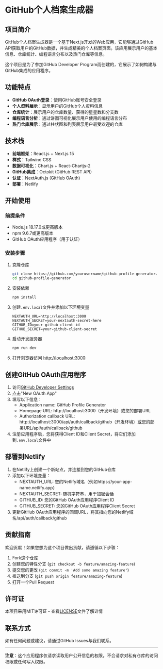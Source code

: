 # GitHub个人档案生成器

## 项目简介

GitHub个人档案生成器是一个基于Next.js开发的Web应用，它能够通过GitHub API获取用户的GitHub数据，并生成精美的个人档案页面。该应用展示用户的基本信息、仓库统计、编程语言分布以及热门仓库等信息。

这个项目是为了参加GitHub Developer Program而创建的，它展示了如何构建与GitHub集成的应用程序。

## 功能特点

- **GitHub OAuth登录**：使用GitHub账号安全登录
- **个人资料展示**：显示用户的GitHub个人资料信息
- **仓库统计**：展示用户的仓库数量、获得的星星数和分支数
- **编程语言分析**：通过饼图可视化展示用户使用的编程语言分布
- **热门仓库展示**：通过柱状图和列表展示用户最受欢迎的仓库

## 技术栈

- **前端框架**：React.js + Next.js 15
- **样式**：Tailwind CSS
- **数据可视化**：Chart.js + React-Chartjs-2
- **GitHub集成**：Octokit (GitHub REST API)
- **认证**：NextAuth.js (GitHub OAuth)
- **部署**：Netlify

## 开始使用

### 前提条件

- Node.js 18.17.0或更高版本
- npm 9.6.7或更高版本
- GitHub OAuth应用程序（用于认证）

### 安装步骤

1. 克隆仓库
   ```bash
   git clone https://github.com/yourusername/github-profile-generator.git
   cd github-profile-generator
   ```

2. 安装依赖
   ```bash
   npm install
   ```

3. 创建`.env.local`文件并添加以下环境变量
   ```
   NEXTAUTH_URL=http://localhost:3000
   NEXTAUTH_SECRET=your-nextauth-secret-here
   GITHUB_ID=your-github-client-id
   GITHUB_SECRET=your-github-client-secret
   ```

4. 启动开发服务器
   ```bash
   npm run dev
   ```

5. 打开浏览器访问 [http://localhost:3000](http://localhost:3000)

## 创建GitHub OAuth应用程序

1. 访问[GitHub Developer Settings](https://github.com/settings/developers)
2. 点击"New OAuth App"
3. 填写以下信息：
   - Application name: GitHub Profile Generator
   - Homepage URL: http://localhost:3000（开发环境）或您的部署URL
   - Authorization callback URL: http://localhost:3000/api/auth/callback/github（开发环境）或您的部署URL/api/auth/callback/github
4. 注册应用程序后，您将获得Client ID和Client Secret，将它们添加到`.env.local`文件中

## 部署到Netlify

1. 在Netlify上创建一个新站点，并连接到您的GitHub仓库
2. 添加以下环境变量：
   - NEXTAUTH_URL: 您的Netlify域名（例如https://your-app-name.netlify.app）
   - NEXTAUTH_SECRET: 随机字符串，用于加密会话
   - GITHUB_ID: 您的GitHub OAuth应用程序Client ID
   - GITHUB_SECRET: 您的GitHub OAuth应用程序Client Secret
3. 更新GitHub OAuth应用程序的回调URL，将其指向您的Netlify域名/api/auth/callback/github

## 贡献指南

欢迎贡献！如果您想为这个项目做出贡献，请遵循以下步骤：

1. Fork这个仓库
2. 创建您的特性分支 (`git checkout -b feature/amazing-feature`)
3. 提交您的更改 (`git commit -m 'Add some amazing feature'`)
4. 推送到分支 (`git push origin feature/amazing-feature`)
5. 打开一个Pull Request

## 许可证

本项目采用MIT许可证 - 查看[LICENSE](LICENSE)文件了解详情

## 联系方式

如有任何问题或建议，请通过GitHub Issues与我们联系。

---

**注意**：这个应用程序仅请求读取用户公开信息的权限，不会请求对私有仓库的访问权限或任何写入权限。
